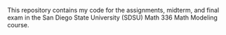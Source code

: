 This repository contains my code for the assignments, midterm, and final exam in the San Diego State University (SDSU) Math 336 Math Modeling course.
